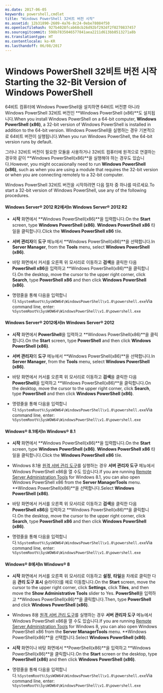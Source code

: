 ```yaml
---
ms.date: 2017-06-05
keywords: powershell,cmdlet
title: "Windows PowerShell 32비트 버전 시작"
ms.assetid: 12b31890-2609-4a76-8c24-0ebe78084f50
ms.openlocfilehash: 927b4028fcab68cb26d92bf292df2f0270837457
ms.sourcegitcommit: 598b7835046577841aea2211d613bb8513271a8b
ms.translationtype: HT
ms.contentlocale: ko-KR
ms.lasthandoff: 06/08/2017
---
```

# <a name="starting-the-32-bit-version-of-windows-powershell"></a><span data-ttu-id="e633b-103">Windows PowerShell 32비트 버전 시작</span><span class="sxs-lookup"><span data-stu-id="e633b-103">Starting the 32-Bit Version of Windows PowerShell</span></span>
<span data-ttu-id="e633b-104">64비트 컴퓨터에 Windows PowerShell을 설치하면 64비트 버전뿐 아니라 Windows PowerShell 32비트 버전인 **Windows PowerShell (x86)**도 설치됩니다.</span><span class="sxs-lookup"><span data-stu-id="e633b-104">When you install Windows PowerShell on a 64-bit computer, **Windows PowerShell (x86)**, a 32-bit version of Windows PowerShell is installed in addition to the 64-bit version.</span></span> <span data-ttu-id="e633b-105">Windows PowerShell을 실행하는 경우 기본적으로 64비트 버전이 실행됩니다.</span><span class="sxs-lookup"><span data-stu-id="e633b-105">When you run Windows PowerShell, the 64-bit version runs by default.</span></span>

<span data-ttu-id="e633b-106">그러나 32비트 버전이 필요한 모듈을 사용하거나 32비트 컴퓨터에 원격으로 연결하는 경우와 같이 **Windows PowerShell(x86)**을 실행해야 하는 경우도 있습니다.</span><span class="sxs-lookup"><span data-stu-id="e633b-106">However, you might occasionally need to run **Windows PowerShell (x86)**, such as when you are using a module that requires the 32-bit version or when you are connecting remotely to a 32-bit computer.</span></span>

<span data-ttu-id="e633b-107">Windows PowerShell 32비트 버전을 시작하려면 다음 절차 중 하나를 따르세요.</span><span class="sxs-lookup"><span data-stu-id="e633b-107">To start a 32-bit version of Windows PowerShell, use any of the following procedures.</span></span>

#### <a name="in-windows-server-2012-r2"></a><span data-ttu-id="e633b-108">Windows Server® 2012 R2에서</span><span class="sxs-lookup"><span data-stu-id="e633b-108">In Windows Server® 2012 R2</span></span>

-   <span data-ttu-id="e633b-109">**시작** 화면에서 **Windows PowerShell(x86)**을 입력합니다.</span><span class="sxs-lookup"><span data-stu-id="e633b-109">On the **Start** screen, type **Windows PowerShell (x86)**.</span></span> <span data-ttu-id="e633b-110">**Windows PowerShell x86** 타일을 클릭합니다.</span><span class="sxs-lookup"><span data-stu-id="e633b-110">Click the **Windows PowerShell x86** tile.</span></span>

-   <span data-ttu-id="e633b-111">**서버 관리자**의 **도구** 메뉴에서 **Windows PowerShell(x86)**을 선택합니다.</span><span class="sxs-lookup"><span data-stu-id="e633b-111">In **Server Manager**, from the **Tools** menu, select **Windows PowerShell (x86)**.</span></span>

-   <span data-ttu-id="e633b-112">바탕 화면에서 커서를 오른쪽 위 모서리로 이동하고 **검색**을 클릭한 다음 **PowerShell x86**을 입력하고 **Windows PowerShell(x86)**을 클릭합니다.</span><span class="sxs-lookup"><span data-stu-id="e633b-112">On the desktop, move the cursor to the upper right corner, click **Search**, type **PowerShell x86** and then click **Windows PowerShell (x86)**.</span></span>

-   <span data-ttu-id="e633b-113">명령줄을 통해 다음을 입력합니다.`%SystemRoot%\SysWOW64\WindowsPowerShell\v1.0\powershell.exe`</span><span class="sxs-lookup"><span data-stu-id="e633b-113">Via command line, enter: `%SystemRoot%\SysWOW64\WindowsPowerShell\v1.0\powershell.exe`</span></span>

#### <a name="in-windows-server-2012"></a><span data-ttu-id="e633b-114">Windows Server® 2012에서</span><span class="sxs-lookup"><span data-stu-id="e633b-114">In Windows Server® 2012</span></span>

-   <span data-ttu-id="e633b-115">**시작** 화면에서 **PowerShell**을 입력하고 **Windows PowerShell(x86)**을 클릭합니다.</span><span class="sxs-lookup"><span data-stu-id="e633b-115">On the **Start** screen, type **PowerShell** and then click **Windows PowerShell (x86)**.</span></span>

-   <span data-ttu-id="e633b-116">**서버 관리자**의 **도구** 메뉴에서 **Windows PowerShell(x86)**을 선택합니다.</span><span class="sxs-lookup"><span data-stu-id="e633b-116">In **Server Manager**, from the **Tools** menu, select **Windows PowerShell (x86)**.</span></span>

-   <span data-ttu-id="e633b-117">바탕 화면에서 커서를 오른쪽 위 모서리로 이동하고 **검색**을 클릭한 다음 **PowerShell**을 입력하고 **Windows PowerShell(x86)**을 클릭합니다.</span><span class="sxs-lookup"><span data-stu-id="e633b-117">On the desktop, move the cursor to the upper right corner, click **Search**, type **PowerShell** and then click **Windows PowerShell (x86)**.</span></span>

-   <span data-ttu-id="e633b-118">명령줄을 통해 다음을 입력합니다.`%SystemRoot%\SysWOW64\WindowsPowerShell\v1.0\powershell.exe`</span><span class="sxs-lookup"><span data-stu-id="e633b-118">Via command line, enter: `%SystemRoot%\SysWOW64\WindowsPowerShell\v1.0\powershell.exe`</span></span>

#### <a name="in-windows-81"></a><span data-ttu-id="e633b-119">Windows® 8.1에서</span><span class="sxs-lookup"><span data-stu-id="e633b-119">In Windows® 8.1</span></span>

-   <span data-ttu-id="e633b-120">**시작** 화면에서 **Windows PowerShell(x86)**을 입력합니다.</span><span class="sxs-lookup"><span data-stu-id="e633b-120">On the **Start** screen, type **Windows PowerShell (x86)**.</span></span> <span data-ttu-id="e633b-121">**Windows PowerShell x86** 타일을 클릭합니다.</span><span class="sxs-lookup"><span data-stu-id="e633b-121">Click the **Windows PowerShell x86** tile.</span></span>

-   <span data-ttu-id="e633b-122">Windows 8.1용 [원격 서버 관리 도구](http://go.microsoft.com/fwlink/?LinkID=304145)를 실행하는 경우 **서버 관리자 도구** 메뉴에서 Windows PowerShell x86을 열 수도 있습니다.</span><span class="sxs-lookup"><span data-stu-id="e633b-122">If you are running [Remote Server Administration Tools](http://go.microsoft.com/fwlink/?LinkID=304145) for Windows 8.1, you can also open Windows PowerShell x86 from the **Server ManagerTools** menu.</span></span> <span data-ttu-id="e633b-123">**Windows PowerShell(x86)**을 선택합니다.</span><span class="sxs-lookup"><span data-stu-id="e633b-123">Select **Windows PowerShell (x86)**.</span></span>

-   <span data-ttu-id="e633b-124">바탕 화면에서 커서를 오른쪽 위 모서리로 이동하고 **검색**을 클릭한 다음 **PowerShell x86**을 입력하고 **Windows PowerShell(x86)**을 클릭합니다.</span><span class="sxs-lookup"><span data-stu-id="e633b-124">On the desktop, move the cursor to the upper right corner, click **Search**, type **PowerShell x86** and then click **Windows PowerShell (x86)**.</span></span>
   
-   <span data-ttu-id="e633b-125">명령줄을 통해 다음을 입력합니다.`%SystemRoot%\SysWOW64\WindowsPowerShell\v1.0\powershell.exe`</span><span class="sxs-lookup"><span data-stu-id="e633b-125">Via command line, enter: `%SystemRoot%\SysWOW64\WindowsPowerShell\v1.0\powershell.exe`</span></span>

#### <a name="in-windows-8"></a><span data-ttu-id="e633b-126">Windows® 8에서</span><span class="sxs-lookup"><span data-stu-id="e633b-126">In Windows® 8</span></span>

-   <span data-ttu-id="e633b-127">**시작** 화면에서 커서를 오른쪽 위 모서리로 이동하고 **설정**, **타일**을 차례로 클릭한 다음 **관리 도구 표시** 슬라이더를 예로 이동합니다.</span><span class="sxs-lookup"><span data-stu-id="e633b-127">On the **Start** screen, move the cursor to the upper right corner, click **Settings**, click **Tiles**, and then move the **Show Administrative Tools** slider to Yes.</span></span> <span data-ttu-id="e633b-128">**PowerShell**을 입력하고 **Windows PowerShell(x86)**을 클릭합니다.</span><span class="sxs-lookup"><span data-stu-id="e633b-128">Then, type **PowerShell** and click **Windows PowerShell (x86)**.</span></span>

-   <span data-ttu-id="e633b-129">Windows 8용 [원격 서버 관리 도구](http://www.microsoft.com/download/details.aspx?id=28972)를 실행하는 경우 **서버 관리자 도구** 메뉴에서 Windows PowerShell x86을 열 수도 있습니다.</span><span class="sxs-lookup"><span data-stu-id="e633b-129">If you are running [Remote Server Administration Tools](http://www.microsoft.com/download/details.aspx?id=28972) for Windows 8, you can also open Windows PowerShell x86 from the **Server ManagerTools** menu.</span></span> <span data-ttu-id="e633b-130">**Windows PowerShell(x86)**을 선택합니다.</span><span class="sxs-lookup"><span data-stu-id="e633b-130">Select **Windows PowerShell (x86)**.</span></span>

-   <span data-ttu-id="e633b-131">**시작** 화면이나 바탕 화면에서 **PowerShell(x86)**을 입력하고 **Windows PowerShell(x86)**을 클릭합니다.</span><span class="sxs-lookup"><span data-stu-id="e633b-131">On the **Start** screen or the desktop, type **PowerShell (x86)** and then click **Windows PowerShell (x86)**.</span></span>

-   <span data-ttu-id="e633b-132">명령줄을 통해 다음을 입력합니다.`%SystemRoot%\SysWOW64\WindowsPowerShell\v1.0\powershell.exe`</span><span class="sxs-lookup"><span data-stu-id="e633b-132">Via command line, enter: `%SystemRoot%\SysWOW64\WindowsPowerShell\v1.0\powershell.exe`</span></span>

